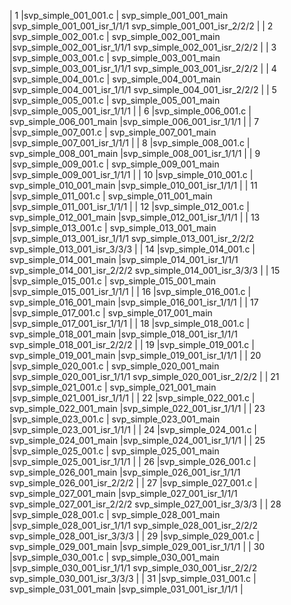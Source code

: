 | 1    |svp_simple_001_001.c | svp_simple_001_001_main |svp_simple_001_001_isr_1/1/1   svp_simple_001_001_isr_2/2/2  |
| 2    |svp_simple_002_001.c | svp_simple_002_001_main |svp_simple_002_001_isr_1/1/1     svp_simple_002_001_isr_2/2/2 |
| 3    |svp_simple_003_001.c | svp_simple_003_001_main |svp_simple_003_001_isr_1/1/1     svp_simple_003_001_isr_2/2/2 |
| 4    |svp_simple_004_001.c | svp_simple_004_001_main |svp_simple_004_001_isr_1/1/1    svp_simple_004_001_isr_2/2/2 |
| 5    |svp_simple_005_001.c | svp_simple_005_001_main |svp_simple_005_001_isr_1/1/1                                 |
| 6    |svp_simple_006_001.c | svp_simple_006_001_main |svp_simple_006_001_isr_1/1/1                                 |
| 7    |svp_simple_007_001.c | svp_simple_007_001_main |svp_simple_007_001_isr_1/1/1                                 |
| 8    |svp_simple_008_001.c | svp_simple_008_001_main |svp_simple_008_001_isr_1/1/1                                 |
| 9    |svp_simple_009_001.c | svp_simple_009_001_main |svp_simple_009_001_isr_1/1/1                                 |
| 10   |svp_simple_010_001.c | svp_simple_010_001_main |svp_simple_010_001_isr_1/1/1                                 |
| 11   |svp_simple_011_001.c | svp_simple_011_001_main |svp_simple_011_001_isr_1/1/1                                 |
| 12   |svp_simple_012_001.c | svp_simple_012_001_main |svp_simple_012_001_isr_1/1/1                                 |
| 13   |svp_simple_013_001.c | svp_simple_013_001_main |svp_simple_013_001_isr_1/1/1  svp_simple_013_001_isr_2/2/2  svp_simple_013_001_isr_3/3/3 |
| 14   |svp_simple_014_001.c | svp_simple_014_001_main |svp_simple_014_001_isr_1/1/1    svp_simple_014_001_isr_2/2/2   svp_simple_014_001_isr_3/3/3 |
| 15   |svp_simple_015_001.c | svp_simple_015_001_main |svp_simple_015_001_isr_1/1/1                                 |
| 16   |svp_simple_016_001.c | svp_simple_016_001_main |svp_simple_016_001_isr_1/1/1                                 |
| 17   |svp_simple_017_001.c | svp_simple_017_001_main |svp_simple_017_001_isr_1/1/1                                 |
| 18   |svp_simple_018_001.c | svp_simple_018_001_main |svp_simple_018_001_isr_1/1/1  svp_simple_018_001_isr_2/2/2   |
| 19   |svp_simple_019_001.c | svp_simple_019_001_main |svp_simple_019_001_isr_1/1/1                                 |
| 20   |svp_simple_020_001.c | svp_simple_020_001_main |svp_simple_020_001_isr_1/1/1   svp_simple_020_001_isr_2/2/2  |
| 21   |svp_simple_021_001.c | svp_simple_021_001_main |svp_simple_021_001_isr_1/1/1                                 |
| 22   |svp_simple_022_001.c | svp_simple_022_001_main |svp_simple_022_001_isr_1/1/1                                 |
| 23   |svp_simple_023_001.c | svp_simple_023_001_main |svp_simple_023_001_isr_1/1/1                                 |
| 24   |svp_simple_024_001.c | svp_simple_024_001_main |svp_simple_024_001_isr_1/1/1                                 |
| 25   |svp_simple_025_001.c | svp_simple_025_001_main |svp_simple_025_001_isr_1/1/1                                 |
| 26   |svp_simple_026_001.c | svp_simple_026_001_main |svp_simple_026_001_isr_1/1/1     svp_simple_026_001_isr_2/2/2 |
| 27   |svp_simple_027_001.c | svp_simple_027_001_main |svp_simple_027_001_isr_1/1/1    svp_simple_027_001_isr_2/2/2    svp_simple_027_001_isr_3/3/3 |
| 28   |svp_simple_028_001.c | svp_simple_028_001_main |svp_simple_028_001_isr_1/1/1     svp_simple_028_001_isr_2/2/2    svp_simple_028_001_isr_3/3/3 |
| 29   |svp_simple_029_001.c | svp_simple_029_001_main |svp_simple_029_001_isr_1/1/1                                 |
| 30   |svp_simple_030_001.c | svp_simple_030_001_main |svp_simple_030_001_isr_1/1/1     svp_simple_030_001_isr_2/2/2  svp_simple_030_001_isr_3/3/3 |
| 31   |svp_simple_031_001.c | svp_simple_031_001_main |svp_simple_031_001_isr_1/1/1                                 |